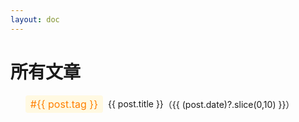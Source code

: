 ```yaml
---
layout: doc
---
```


<script setup>
import { data as posts } from './posts.data.js'
</script>

<h1>所有文章</h1>
<ul>
  <li v-for="post of posts" v-show="post.date">
    <p v-show="post.tag" class="tag">#{{ post.tag }}</p>
    <a :href="post.url">{{ post.title }}</a>  
    <p>（{{ (post.date)?.slice(0,10) }}）</p>
  </li>
</ul>

<style scoped>
li {
  display: flex;
  align-items: center;
  flex-wrap: wrap;
}

li > p {
  padding: 0;
  margin: 0;
}

.tag {
  display: inline-block;
  padding: 4px 8px;
  background-color: #fff9e2;
  color: #ff8000;
  font-size: 16px;
  border-radius: 4px;
  margin-right: 8px;
}

.dark .tag {
  background-color: #5b5b5b;
  color: #fff8f1;
}

</style>